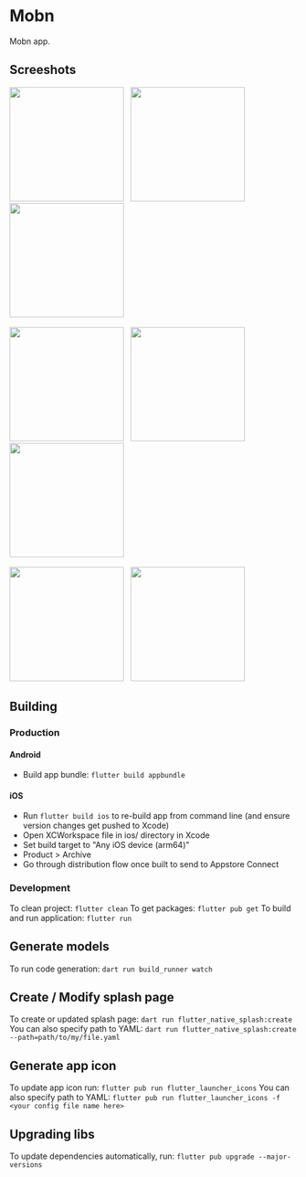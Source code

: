 # Mobn
Mobn app.

## Screeshots
<div>
  <p>
    <img src="https://github.com/user-attachments/assets/53c8efb3-0339-4f3b-bb70-34f16a041089" width="200">
    &nbsp;
    <img src="https://github.com/user-attachments/assets/b74248af-b157-4e1f-a4c0-ba1de3909d78" width="200">
    &nbsp;
    <img src="https://github.com/user-attachments/assets/78ad2221-90fe-4c8b-a531-769cfca771e9" width="200">
    &nbsp;
  </p>
  <p>
    <img src="https://github.com/user-attachments/assets/bd3d360a-6c7c-44ee-8a30-21b38c12586f" width="200">
    &nbsp;
    <img src="https://github.com/user-attachments/assets/4602fb78-e9d0-4f33-94c9-5ff2e1cb547f" width="200">
    &nbsp;
    <img src="https://github.com/user-attachments/assets/2720feff-3981-4791-af37-0655b52cc220" width="200">
    &nbsp;
  </p>
  <p>
    <img src="https://github.com/user-attachments/assets/5d4d78b9-0e48-45fb-9982-3be94c5be514" width="200">
    &nbsp;
    <img src="https://github.com/user-attachments/assets/eb77081d-a6fc-446f-ac77-2741406ce04e" width="200">
    &nbsp;
  </p>
</div>

## Building
### Production
#### Android
- Build app bundle: `flutter build appbundle`

#### iOS
- Run `flutter build ios` to re-build app from command line (and ensure version changes get pushed to Xcode)
- Open XCWorkspace file in ios/ directory in Xcode
- Set build target to "Any iOS device (arm64)"
- Product > Archive
- Go through distribution flow once built to send to Appstore Connect

### Development
To clean project: `flutter clean`
To get packages: `flutter pub get`
To build and run application: `flutter run`

## Generate models
To run code generation: `dart run build_runner watch`

## Create / Modify splash page
To create or updated splash page: `dart run flutter_native_splash:create`
You can also specify path to YAML: `dart run flutter_native_splash:create --path=path/to/my/file.yaml`

## Generate app icon
To update app icon run: `flutter pub run flutter_launcher_icons`
You can also specify path to YAML: `flutter pub run flutter_launcher_icons -f <your config file name here>`

## Upgrading libs
To update dependencies automatically, run: `flutter pub upgrade --major-versions`
